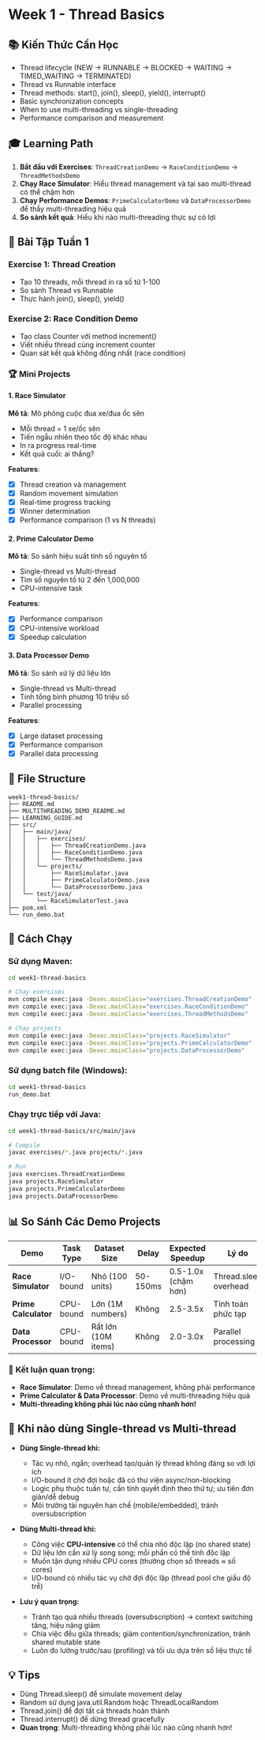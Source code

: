 # Week 1 - Thread Basics

## 📚 Kiến Thức Cần Học
- Thread lifecycle (NEW → RUNNABLE → BLOCKED → WAITING → TIMED_WAITING → TERMINATED)
- Thread vs Runnable interface
- Thread methods: start(), join(), sleep(), yield(), interrupt()
- Basic synchronization concepts
- When to use multi-threading vs single-threading
- Performance comparison and measurement

## 🎓 Learning Path
1. **Bắt đầu với Exercises**: `ThreadCreationDemo` → `RaceConditionDemo` → `ThreadMethodsDemo`
2. **Chạy Race Simulator**: Hiểu thread management và tại sao multi-thread có thể chậm hơn
3. **Chạy Performance Demos**: `PrimeCalculatorDemo` và `DataProcessorDemo` để thấy multi-threading hiệu quả
4. **So sánh kết quả**: Hiểu khi nào multi-threading thực sự có lợi

## 🎯 Bài Tập Tuần 1

### Exercise 1: Thread Creation
- Tạo 10 threads, mỗi thread in ra số từ 1-100
- So sánh Thread vs Runnable
- Thực hành join(), sleep(), yield()

### Exercise 2: Race Condition Demo
- Tạo class Counter với method increment()
- Viết nhiều thread cùng increment counter
- Quan sát kết quả không đồng nhất (race condition)

### 🏆 Mini Projects

#### 1. Race Simulator
**Mô tả**: Mô phỏng cuộc đua xe/đua ốc sên
- Mỗi thread = 1 xe/ốc sên
- Tiến ngẫu nhiên theo tốc độ khác nhau  
- In ra progress real-time
- Kết quả cuối: ai thắng?

**Features**:
- [x] Thread creation và management
- [x] Random movement simulation
- [x] Real-time progress tracking
- [x] Winner determination
- [x] Performance comparison (1 vs N threads)

#### 2. Prime Calculator Demo
**Mô tả**: So sánh hiệu suất tính số nguyên tố
- Single-thread vs Multi-thread
- Tìm số nguyên tố từ 2 đến 1,000,000
- CPU-intensive task

**Features**:
- [x] Performance comparison
- [x] CPU-intensive workload
- [x] Speedup calculation

#### 3. Data Processor Demo
**Mô tả**: So sánh xử lý dữ liệu lớn
- Single-thread vs Multi-thread
- Tính tổng bình phương 10 triệu số
- Parallel processing

**Features**:
- [x] Large dataset processing
- [x] Performance comparison
- [x] Parallel data processing

## 📁 File Structure
```
week1-thread-basics/
├── README.md
├── MULTITHREADING_DEMO_README.md
├── LEARNING_GUIDE.md
├── src/
│   ├── main/java/
│   │   ├── exercises/
│   │   │   ├── ThreadCreationDemo.java
│   │   │   ├── RaceConditionDemo.java
│   │   │   └── ThreadMethodsDemo.java
│   │   └── projects/
│   │       ├── RaceSimulator.java
│   │       ├── PrimeCalculatorDemo.java
│   │       └── DataProcessorDemo.java
│   └── test/java/
│       └── RaceSimulatorTest.java
├── pom.xml
└── run_demo.bat
```

## 🚀 Cách Chạy

### Sử dụng Maven:
```bash
cd week1-thread-basics

# Chạy exercises
mvn compile exec:java -Dexec.mainClass="exercises.ThreadCreationDemo"
mvn compile exec:java -Dexec.mainClass="exercises.RaceConditionDemo"
mvn compile exec:java -Dexec.mainClass="exercises.ThreadMethodsDemo"

# Chạy projects
mvn compile exec:java -Dexec.mainClass="projects.RaceSimulator"
mvn compile exec:java -Dexec.mainClass="projects.PrimeCalculatorDemo"
mvn compile exec:java -Dexec.mainClass="projects.DataProcessorDemo"
```

### Sử dụng batch file (Windows):
```bash
cd week1-thread-basics
run_demo.bat
```

### Chạy trực tiếp với Java:
```bash
cd week1-thread-basics/src/main/java

# Compile
javac exercises/*.java projects/*.java

# Run
java exercises.ThreadCreationDemo
java projects.RaceSimulator
java projects.PrimeCalculatorDemo
java projects.DataProcessorDemo
```


## 📊 So Sánh Các Demo Projects

| Demo | Task Type | Dataset Size | Delay | Expected Speedup | Lý do |
|------|-----------|--------------|-------|------------------|-------|
| **Race Simulator** | I/O-bound | Nhỏ (100 units) | 50-150ms | 0.5-1.0x (chậm hơn) | Thread.sleep overhead |
| **Prime Calculator** | CPU-bound | Lớn (1M numbers) | Không | 2.5-3.5x | Tính toán phức tạp |
| **Data Processor** | CPU-bound | Rất lớn (10M items) | Không | 2.0-3.0x | Parallel processing |

### 🎯 **Kết luận quan trọng:**
- **Race Simulator**: Demo về thread management, không phải performance
- **Prime Calculator & Data Processor**: Demo về multi-threading hiệu quả
- **Multi-threading không phải lúc nào cũng nhanh hơn!**

## 🧭 Khi nào dùng Single-thread vs Multi-thread

- **Dùng Single-thread khi:**
  - Tác vụ nhỏ, ngắn; overhead tạo/quản lý thread không đáng so với lợi ích
  - I/O-bound ít chờ đợi hoặc đã có thư viện async/non-blocking
  - Logic phụ thuộc tuần tự, cần tính quyết định theo thứ tự; ưu tiên đơn giản/dễ debug
  - Môi trường tài nguyên hạn chế (mobile/embedded), tránh oversubscription

- **Dùng Multi-thread khi:**
  - Công việc **CPU-intensive** có thể chia nhỏ độc lập (no shared state) 
  - Dữ liệu lớn cần xử lý song song; mỗi phần có thể tính độc lập
  - Muốn tận dụng nhiều CPU cores (thường chọn số threads ≈ số cores)
  - I/O-bound có nhiều tác vụ chờ đợi độc lập (thread pool che giấu độ trễ)

- **Lưu ý quan trọng:**
  - Tránh tạo quá nhiều threads (oversubscription) → context switching tăng, hiệu năng giảm
  - Chia việc đều giữa threads; giảm contention/synchronization, tránh shared mutable state
  - Luôn đo lường trước/sau (profiling) và tối ưu dựa trên số liệu thực tế

## 💡 Tips
- Dùng Thread.sleep() để simulate movement delay
- Random sử dụng java.util.Random hoặc ThreadLocalRandom
- Thread.join() để đợi tất cả threads hoàn thành
- Thread.interrupt() để dừng thread gracefully
- **Quan trọng**: Multi-threading không phải lúc nào cũng nhanh hơn!
